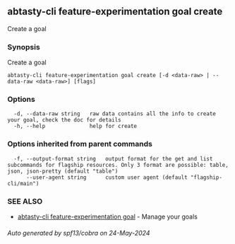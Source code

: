 ## abtasty-cli feature-experimentation goal create

Create a goal

### Synopsis

Create a goal

```
abtasty-cli feature-experimentation goal create [-d <data-raw> | --data-raw <data-raw>] [flags]
```

### Options

```
  -d, --data-raw string   raw data contains all the info to create your goal, check the doc for details
  -h, --help              help for create
```

### Options inherited from parent commands

```
  -f, --output-format string   output format for the get and list subcommands for flagship resources. Only 3 format are possible: table, json, json-pretty (default "table")
      --user-agent string      custom user agent (default "flagship-cli/main")
```

### SEE ALSO

* [abtasty-cli feature-experimentation goal](abtasty-cli_feature-experimentation_goal.md)	 - Manage your goals

###### Auto generated by spf13/cobra on 24-May-2024
